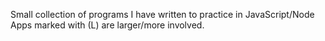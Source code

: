 Small collection of programs I have written to practice in JavaScript/Node
Apps marked with (L) are larger/more involved.
